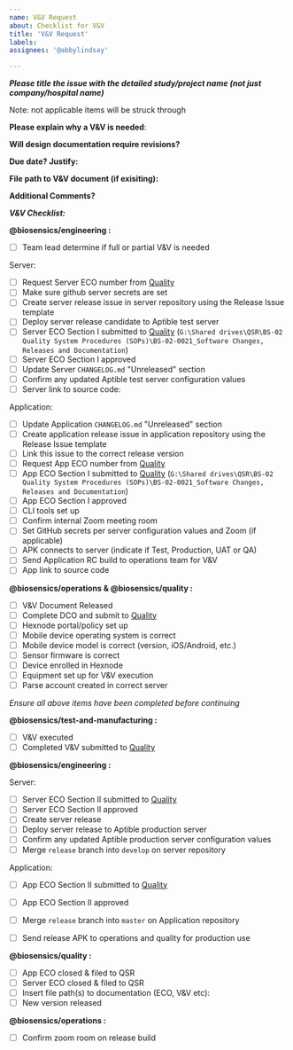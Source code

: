 ```yaml
---
name: V&V Request
about: Checklist for V&V
title: 'V&V Request'
labels: 
assignees: '@abbylindsay'

---
```

***Please title the issue with the detailed study/project name (not just company/hospital name)***

Note: not applicable items will be struck through

**Please explain why a V&V is needed**:

**Will design documentation require revisions?**

**Due date? Justify:**

**File path to V&V document (if exisiting):**

**Additional Comments?**


***V&V Checklist:***

**@biosensics/engineering :** 
- [ ] Team lead determine if full or partial V&V is needed

Server:
- [ ] Request Server ECO number from [Quality](mailto:quality@biosensics.com)
- [ ] Make sure github server secrets are set
- [ ] Create server release issue in server repository using the Release Issue template 
- [ ] Deploy server release candidate to Aptible test server
- [ ] Server ECO Section I submitted to [Quality](mailto:quality@biosensics.com)
      (`G:\Shared drives\QSR\BS-02 Quality System Procedures (SOPs)\BS-02-0021_Software Changes, Releases and Documentation`)
- [ ] Server ECO Section I approved
- [ ] Update Server `CHANGELOG.md` "Unreleased" section
- [ ] Confirm any updated Aptible test server configuration values
- [ ] Server link to source code:

Application:
- [ ] Update Application `CHANGELOG.md` "Unreleased" section
- [ ] Create application release issue in application repository using the Release Issue template
- [ ] Link this issue to the correct release version
- [ ] Request App ECO number from [Quality](mailto:quality@biosensics.com)
- [ ] App ECO Section I submitted to [Quality](mailto:quality@biosensics.com)
      (`G:\Shared drives\QSR\BS-02 Quality System Procedures (SOPs)\BS-02-0021_Software Changes, Releases and Documentation`)
- [ ] App ECO Section I approved
- [ ] CLI tools set up
- [ ] Confirm internal Zoom meeting room
- [ ] Set GitHub secrets per server configuration values and Zoom (if applicable)
- [ ] APK connects to server (indicate if Test, Production, UAT or QA)
- [ ] Send Application RC build to operations team for V&V
- [ ] App link to source code

**@biosensics/operations & @biosensics/quality :**
- [ ] V&V Document Released
- [ ] Complete DCO and submit to [Quality](mailto:quality@biosensics.com)
- [ ] Hexnode portal/policy set up
- [ ] Mobile device operating system is correct
- [ ] Mobile device model is correct (version, iOS/Android, etc.)
- [ ] Sensor firmware is correct
- [ ] Device enrolled in Hexnode
- [ ] Equipment set up for V&V execution
- [ ] Parse account created in correct server

*Ensure all above items have been completed before continuing*

**@biosensics/test-and-manufacturing :**
- [ ] V&V executed
- [ ] Completed V&V submitted to [Quality](mailto:quality@biosensics.com)

**@biosensics/engineering :**

Server:
- [ ] Server ECO Section II submitted to [Quality](mailto:quality@biosensics.com)
- [ ] Server ECO Section II approved
- [ ] Create server release
- [ ] Deploy server release to Aptible production server
- [ ] Confirm any updated Aptible production server configuration values
- [ ] Merge `release` branch into `develop` on server repository

Application:
- [ ] App ECO Section II submitted to [Quality](mailto:quality@biosensics.com)
- [ ] App ECO Section II approved
- [ ] Merge `release` branch into `master` on Application repository
- [ ] Send release APK to operations and quality for production use


**@biosensics/quality :**
- [ ] App ECO closed & filed to QSR
- [ ] Server ECO closed & filed to QSR
- [ ] Insert file path(s) to documentation (ECO, V&V etc):
- [ ] New version released

**@biosensics/operations :**
- [ ] Confirm zoom room on release build
